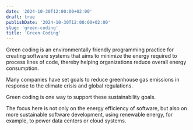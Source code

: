 ```yaml
---
date: '2024-10-30T12:00:00+02:00'
draft: true
publishDate: '2024-10-30T12:00:00+02:00'
slug: 'green-coding'
title: 'Green Coding'
---
```


Green coding is an environmentally friendly programming practice for creating software systems that aims to minimize the energy required to process lines of code, thereby helping organizations reduce overall energy consumption.

<!--more-->

Many companies have set goals to reduce greenhouse gas emissions in response to the climate crisis and global regulations.

Green coding is one way to support these sustainability goals.

The focus here is not only on the energy efficiency of software, but also on more sustainable software development, using renewable energy, for example, to power data centers or cloud systems.